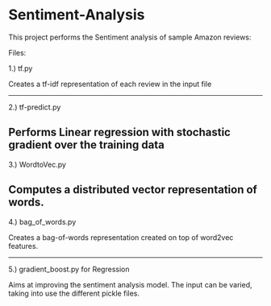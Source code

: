 # Sentiment-Analysis
This project performs the Sentiment analysis of sample Amazon reviews:

Files:

1.) tf.py

Creates a tf-idf representation of each review in the input file

--------------------------------------------------------------------------------------------

2.) tf-predict.py

Performs Linear regression with stochastic gradient over the training data
--------------------------------------------------------------------------------------------

3.) WordtoVec.py

Computes a distributed vector representation of words.
---------------------------------------------------------------------------------------------

4.) bag_of_words.py 

Creates a bag-of-words representation created on top of word2vec features.

---------------------------------------------------------------------------------------------

5.) gradient_boost.py for Regression

Aims at improving the sentiment analysis model.
The input can be varied, taking into use the different pickle files.
